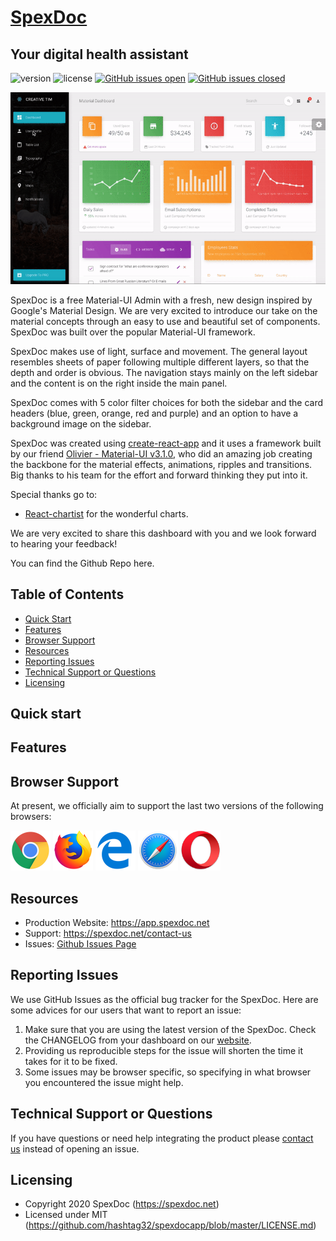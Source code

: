 # [SpexDoc](https://app.spexdoc.net) 

## Your digital health assistant

![version](https://img.shields.io/badge/version-1.9.0-blue.svg) ![license](https://img.shields.io/badge/license-MIT-blue.svg) [![GitHub issues open](https://img.shields.io/github/issues/hashtag32/spexdocapp.svg?maxAge=2592000)]() [![GitHub issues closed](https://img.shields.io/github/issues-closed-raw/creativetimofficial/material-dashboard-react.svg?maxAge=2592000)]()

![Product Gif](src/assets/github/md-react.gif)

SpexDoc is a free Material-UI Admin with a fresh, new design inspired by Google's Material Design. We are very excited to introduce our take on the material concepts through an easy to use and beautiful set of components. SpexDoc was built over the popular Material-UI framework.

SpexDoc makes use of light, surface and movement. The general layout resembles sheets of paper following multiple different layers, so that the depth and order is obvious. The navigation stays mainly on the left sidebar and the content is on the right inside the main panel.

SpexDoc comes with 5 color filter choices for both the sidebar and the card headers (blue, green, orange, red and purple) and an option to have a background image on the sidebar.

SpexDoc was created using [create-react-app](https://github.com/facebook/create-react-app) and it uses a framework built by our friend [Olivier - Material-UI v3.1.0](https://github.com/mui-org/material-ui), who did an amazing job creating the backbone for the material effects, animations, ripples and transitions. Big thanks to his team for the effort and forward thinking they put into it.

Special thanks go to:
+ [React-chartist](https://github.com/fraserxu/react-chartist) for the wonderful charts.

We are very excited to share this dashboard with you and we look forward to hearing your feedback!

You can find the Github Repo here.

## Table of Contents

* [Quick Start](#quick-start)
* [Features](#features)
* [Browser Support](#browser-support)
* [Resources](#resources)
* [Reporting Issues](#reporting-issues)
* [Technical Support or Questions](#technical-support-or-questions)
* [Licensing](#licensing)

## Quick start


## Features


## Browser Support

At present, we officially aim to support the last two versions of the following browsers:

<img src="src/assets/github/chrome.png" width="64" height="64"> <img src="src/assets/github/firefox.png" width="64" height="64"> <img src="src/assets/github/edge.png" width="64" height="64"> <img src="src/assets/github/safari.png" width="64" height="64"> <img src="src/assets/github/opera.png" width="64" height="64">


## Resources
- Production Website: https://app.spexdoc.net
- Support: https://spexdoc.net/contact-us
- Issues: [Github Issues Page](https://github.com/hashtag32/spexdocapp/issues)

## Reporting Issues
We use GitHub Issues as the official bug tracker for the SpexDoc. Here are some advices for our users that want to report an issue:

1. Make sure that you are using the latest version of the SpexDoc. Check the CHANGELOG from your dashboard on our [website](https://spexdoc.net/).
2. Providing us reproducible steps for the issue will shorten the time it takes for it to be fixed.
3. Some issues may be browser specific, so specifying in what browser you encountered the issue might help.

## Technical Support or Questions

If you have questions or need help integrating the product please [contact us](https://spexdoc.net/contact) instead of opening an issue.

## Licensing

- Copyright 2020 SpexDoc (https://spexdoc.net)
- Licensed under MIT (https://github.com/hashtag32/spexdocapp/blob/master/LICENSE.md)

